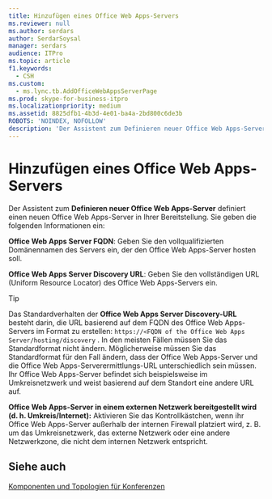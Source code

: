 ```yaml
---
title: Hinzufügen eines Office Web Apps-Servers
ms.reviewer: null
ms.author: serdars
author: SerdarSoysal
manager: serdars
audience: ITPro
ms.topic: article
f1.keywords:
  - CSH
ms.custom:
  - ms.lync.tb.AddOfficeWebAppsServerPage
ms.prod: skype-for-business-itpro
ms.localizationpriority: medium
ms.assetid: 8825dfb1-4b3d-4e01-ba4a-2bd800c6de3b
ROBOTS: 'NOINDEX, NOFOLLOW'
description: 'Der Assistent zum Definieren neuer Office Web Apps-Server definiert einen neuen Office Web Apps-Server in Ihrer Bereitstellung. Sie geben die folgenden Informationen ein:'
---
```


# <a name="add-office-web-apps-server"></a>Hinzufügen eines Office Web Apps-Servers

Der Assistent zum **Definieren neuer Office Web Apps-Server** definiert einen neuen Office Web Apps-Server in Ihrer Bereitstellung. Sie geben die folgenden Informationen ein:

 **Office Web Apps Server FQDN**: Geben Sie den vollqualifizierten Domänennamen des Servers ein, der den Office Web Apps-Server hosten soll.

 **Office Web Apps Server Discovery URL**: Geben Sie den vollständigen URL (Uniform Resource Locator) des Office Web Apps-Servers ein.

> [!TIP]
> Das Standardverhalten der **Office Web Apps Server Discovery-URL** besteht darin, die URL basierend auf dem FQDN des Office Web Apps-Servers im Format zu erstellen: `https://<FQDN of the Office Web Apps Server/hosting/discovery` . In den meisten Fällen müssen Sie das Standardformat nicht ändern. Möglicherweise müssen Sie das Standardformat für den Fall ändern, dass der Office Web Apps-Server und die Office Web Apps-Serverermittlungs-URL unterschiedlich sein müssen. Ihr Office Web Apps-Server befindet sich beispielsweise im Umkreisnetzwerk und weist basierend auf dem Standort eine andere URL auf.

 **Office Web Apps-Server in einem externen Netzwerk bereitgestellt wird (d. h. Umkreis/Internet):** Aktivieren Sie das Kontrollkästchen, wenn ihr Office Web Apps-Server außerhalb der internen Firewall platziert wird, z. B. um das Umkreisnetzwerk, das externe Netzwerk oder eine andere Netzwerkzone, die nicht dem internen Netzwerk entspricht.

## <a name="see-also"></a>Siehe auch

[Komponenten und Topologien für Konferenzen](/previous-versions/office/lync-server-2013/lync-server-2013-components-and-topologies-for-conferencing)